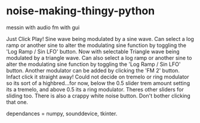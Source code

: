 # noise-making-thingy-python
messin with audio fm with gui

Just Click Play!
Sine wave being modulated by a sine wave. Can select a log ramp or another sine to alter the modulating sine function by toggling the 'Log Ramp / Sin LFO' button.
Now with selectable Triangle wave being modulated by a triangle wave. Can also select a log ramp or another sine to alter the modulating sine function by toggling the 'Log Ramp / Sin LFO' button.
Another modulator can be added by clicking the 'FM 2' button. Infact click it straight away!
Could not decide on tremelo or ring modulator so its sort of a highbred...for now, below the 0.5 slider trem amount setting its a tremelo, and above 0.5 its a ring modulator.
Theres other sliders for sliding too.
There is also a crappy white noise button. Don't bother clicking that one.

dependances = numpy, sounddevice, tkinter.
